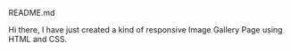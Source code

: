 README.md

Hi there, I have just created a kind of responsive Image Gallery Page using HTML and CSS.
